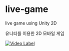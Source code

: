 # live-game
live game using Unity 2D


유니티를 이용한 2D 모바일 게임

[![Video Label](http://img.youtube.com/vi/uLR1RNqJ1Mw/0.jpg)](https://youtu.be/uLR1RNqJ1Mw?t=0s)
